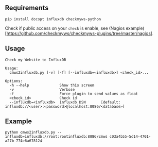 
## Requirements

    pip install docopt influxdb checkmyws-python

Check if public access on your `check` is enable, see (Nagios example)[https://github.com/checkmyws/checkmyws-plugins/tree/master/nagios].

## Usage

```
Check my Website to InfluxDB

Usage:
  cmws2influxdb.py [-v] [-f] [--influxdb=<influxdb>] <check_id>...

Options:
  -h --help              Show this screen
  -v                     Verbose
  -f                     Force plugin to send values as float
  <check_id>             Check id
  --influxdb=<influxdb>  influxdb DSN       [default: influxdb://<user>:<password>@localhost:8086/<database>]
```

## Example

    python cmws2influxdb.py --influxdb=influxdb://root:rootinfluxdb:8086/cmws c03a4b55-5d14-4701-a27b-774e6a678124
